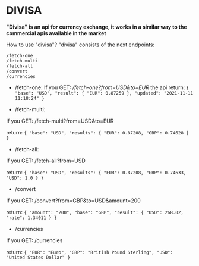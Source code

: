 # DIVISA

**"Divisa" is an api for currency exchange, it works in a similar way to the commercial apis available in the market**

How to use "divisa"?
"divisa" consists of the next endpoints:

``` [python]
/fetch-one
/fetch-multi
/fetch-all
/convert
/currencies
```



* /fetch-one:
If you GET: */fetch-one?from=USD&to=EUR*
the api return: 
`{
  "base": "USD",
  "result": {
    "EUR": 0.87259
  },
  "updated": "2021-11-11 11:18:24"
}`



* /fetch-multi:

If you GET: /fetch-multi?from=USD&to=EUR

return:
`{
  "base": "USD",
  "results": {
    "EUR": 0.87208,
    "GBP": 0.74628
  }
}`

* /fetch-all:

If you GET: /fetch-all?from=USD

return:
`{
  "base": "USD",
  "results": {
    "EUR": 0.87208,
    "GBP": 0.74633,
    "USD": 1.0
  }
}`

* /convert

If you GET: /convert?from=GBP&to=USD&amount=200

return: 
`{
  "amount": "200",
  "base": "GBP",
  "result": {
    "USD": 268.02,
    "rate": 1.34011
  }
}`

* /currencies

If you GET: /currencies

return: 
`{
  "EUR": "Euro",
  "GBP": "British Pound Sterling",
  "USD": "United States Dollar"
}`


